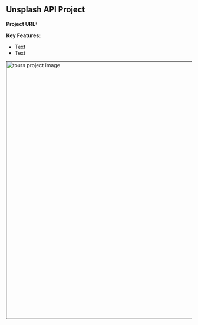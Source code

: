## Unsplash API Project

**Project URL:**


**Key Features:**

- Text
- Text

<a href='' target='_blank'>
<img src='./src/' width='700' alt='tours project image'>
</a>
